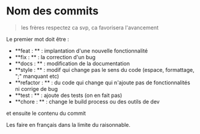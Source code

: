 # Nom des commits

> les frères respectez ca svp, ca favorisera l'avancement

Le premier mot doit être :
- **feat : ** : implantation d'une nouvelle fonctionnalité
- **fix : ** : la correction d'un bug
- **docs : ** : modification de la documentation
- **style : ** : modif qui change pas le sens du code (espace, formattage, ";" manquant etc)
- **refactor : ** : du code qui change qui n'ajoute pas de fonctionnalités ni corrige de bug
- **test : ** : ajoute des tests (on en fait pas)
- **chore : ** : change le build process ou des outils de dev

et ensuite le contenu du commit

Les faire en français dans la limite du raisonnable.